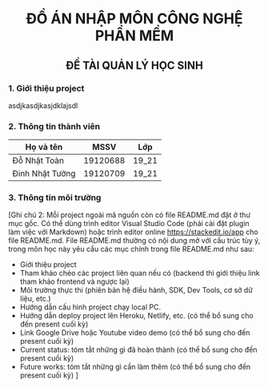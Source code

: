 # <center> ĐỒ ÁN NHẬP MÔN CÔNG NGHỆ PHẦN MỀM </center>

## <center>ĐỀ TÀI QUẢN LÝ HỌC SINH </center>

### 1. Giới thiệu project
asdjkasdjkasjdklajsdl

### 2. Thông tin thành viên
| Họ và tên | MSSV | Lớp |
| --- | --- | --- |
| Đỗ Nhật Toàn | 19120688 | 19_21 |
| Đinh Nhật Tường | 19120709 | 19_21 |

### 3. Thông tin môi trường




[Ghi chú 2: Mỗi project ngoài mã nguồn còn có file README.md đặt ở thư mục gốc. Có thể dùng trình editor Visual Studio Code (phải cài đặt plugin làm việc với Markdown) hoặc trình editor online https://stackedit.io/app cho file README.md.
File README.md thường có nội dung mở với cấu trúc tùy ý, trong môn học này yêu cầu các mục chính trong file README.md như sau:
- Giới thiệu project
- Tham khảo chéo các project liên quan nếu có (backend thì giới thiệu link tham khảo frontend và ngược lại)
- Môi trường thực thi (phiên bản hệ điều hành, SDK, Dev Tools, cơ sở dữ liệu, etc.)
- Hướng dẫn cấu hình project chạy local PC.
- Hướng dẫn deploy project lên Heroku, Netlify, etc. (có thể bổ sung cho đến present cuối kỳ)
- Link Google Drive hoặc Youtube video demo (có thể bổ sung cho đến present cuối kỳ)
- Current status: tóm tắt những gì đã hoàn thành (có thể bổ sung cho đến present cuối kỳ)
- Future works: tóm tắt những gì cần làm thêm (có thể bổ sung cho đến present cuối kỳ) ]
